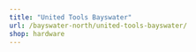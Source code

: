 ```yaml
---
title: "United Tools Bayswater"
url: /bayswater-north/united-tools-bayswater/
shop: hardware
---
```

